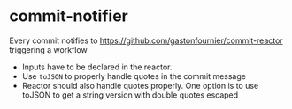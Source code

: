 # commit-notifier

Every commit notifies to https://github.com/gastonfournier/commit-reactor triggering a workflow

- Inputs have to be declared in the reactor.
- Use `toJSON` to properly handle quotes in the commit message
- Reactor should also handle quotes properly. One option is to use toJSON to get a string version with double quotes escaped

